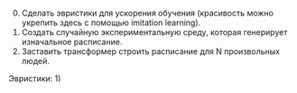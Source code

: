 0) Сделать эвристики для ускорения обучения (красивость можно укрепить здесь с помощью imitation learning).  
1) Создать случайную экспериментальную среду, которая генерирует изначальное расписание.  
2) Заставить трансформер строить расписание для N произвольных людей.  

Эвристики:
1)   